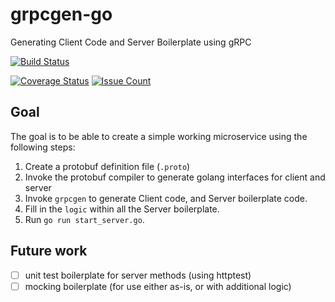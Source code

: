 # grpcgen-go
Generating Client Code and Server Boilerplate using gRPC

[![Build Status](https://travis-ci.org/marcusljx/grpcgen-go.svg?branch=master)](https://travis-ci.org/marcusljx/grpcgen-go)
<!-- [![codecov](https://codecov.io/gh/marcusljx/grpcgen-go/branch/master/graph/badge.svg)](https://codecov.io/gh/marcusljx/grpcgen-go) -->
[![Coverage Status](https://coveralls.io/repos/github/marcusljx/grpcgen-go/badge.svg?branch=master)](https://coveralls.io/github/marcusljx/grpcgen-go?branch=master)
[![Issue Count](https://codeclimate.com/github/marcusljx/grpcgen-go/badges/issue_count.svg)](https://codeclimate.com/github/marcusljx/grpcgen-go)


## Goal
The goal is to be able to create a simple working microservice using the following steps:

1. Create a protobuf definition file (`.proto`)
2. Invoke the protobuf compiler to generate golang interfaces for client and server
3. Invoke `grpcgen` to generate Client code, and Server boilerplate code.
4. Fill in the `logic` within all the Server boilerplate.
5. Run `go run start_server.go`.

## Future work
- [ ] unit test boilerplate for server methods (using httptest)
- [ ] mocking boilerplate (for use either as-is, or with additional logic)
